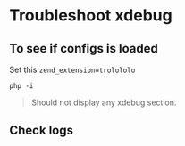 # Troubleshoot xdebug

## To see if configs is loaded

Set this `zend_extension=trolololo`

```shell
php -i
```
> Should not display any xdebug section.

## Check logs
